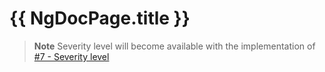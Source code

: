 # {{ NgDocPage.title }}

> **Note**
> Severity level will become available with the implementation of [#7 - Severity level](https://github.com/bohoffi/ts-fluentvalidation/issues/7)
